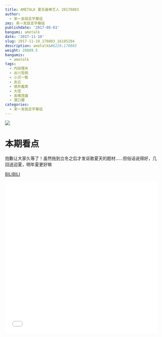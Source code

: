 ```yaml
---
title: AMETALK 夏天最棒艺人 20170803
author:
  - 来一发就走字幕组
zmz: 来一发就走字幕组
publishdate: '2017-08-03'
bangumi: ametalk
date: '2017-11-10'
slug: 2017-11-10_170803_16185204
description: ametalk&#8226;170803
weight: 28889.5
bangumis:
  - ametalk
tags:
  - 内田理央
  - 出川哲朗
  - 小沢一敬
  - 友近
  - 徳井義実
  - 大悟
  - 高橋茂雄
  - 濱口優
categories:
  - 来一发就走字幕组
---
```

![](https://i.imgur.com/ofUb7PI.png)
# 本期看点

抱歉让大家久等了！虽然拖到立冬之后才发讴歌夏天的题材……但俗话说得好，几回送迎夏，明年夏更好嘛

  [BILIBILI](https://www.bilibili.com/video/av16185204/)

  <iframe src="//www.bilibili.com/blackboard/player.html?aid=16185204" width="100%" height="500" frameborder="0" allowfullscreen="allowfullscreen"></iframe>

